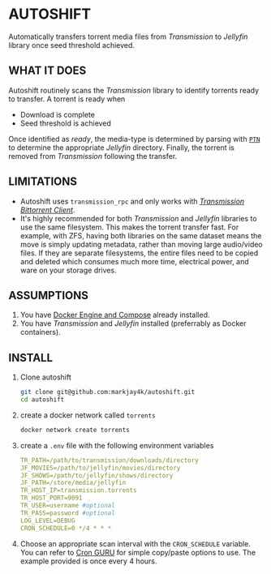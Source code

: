 # AUTOSHIFT

Automatically transfers torrent media files from _Transmission_ to _Jellyfin_
library once seed threshold achieved.

## WHAT IT DOES

Autoshift routinely scans the _Transmission_ library to identify torrents ready
to transfer. A torrent is ready when 
- Download is complete
- Seed threshold is achieved

Once identified as _ready_, the media-type is determined by parsing with 
[`PTN`](https://github.com/divijbindlish/parse-torrent-name) to
determine the appropriate _Jellyfin_ directory. Finally, the torrent is removed 
from _Transmission_ following the transfer.

## LIMITATIONS

- Autoshift uses `transmission_rpc` and only works with [_Transmission Bittorrent
Client_](https://github.com/transmission/transmission).
- It's highly recommended for both _Transmission_ and _Jellyfin_ libraries to use the
    same filesystem. This makes the torrent transfer fast. For example, with ZFS, having 
    both libraries on the same dataset means the move is simply updating metadata, 
    rather than moving large audio/video files. If they are separate
    filesystems, the entire files need to be copied and deleted which consumes
    much more time, electrical power, and ware on your storage drives.

## ASSUMPTIONS

1. You have [Docker Engine and Compose](https://docs.docker.com/engine/install/) already installed.
2. You have _Transmission_ and _Jellyfin_ installed (preferrably as Docker
   containers).

## INSTALL

1. Clone autoshift
    ```bash
    git clone git@github.com:markjay4k/autoshift.git
    cd autoshift
    ```
2. create a docker network called `torrents`

    ```bash
    docker network create torrents
    ```
3. create a `.env` file with the following environment variables

    ```yaml
    TR_PATH=/path/to/transmission/downloads/directory
    JF_MOVIES=/path/to/jellyfin/movies/directory
    JF_SHOWS=/path/to/jellyfin/shows/directory
    JF_PATH=/store/media/jellyfin
    TR_HOST_IP=transmission.torrents
    TR_HOST_PORT=9091
    TR_USER=username #optional
    TR_PASS=password #optional
    LOG_LEVEL=DEBUG
    CRON_SCHEDULE=0 */4 * * *
    ```
4. Choose an appropriate scan interval with the `CRON_SCHEDULE` variable. You
   can refer to [Cron GURU](https://crontab.guru/examples.html) for simple
   copy/paste options to use. The example provided is once every 4 hours.
